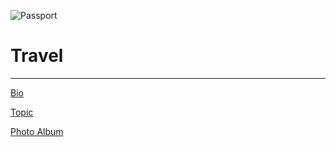 ![Passport](https://jaal32.github.io/IMG_3630.jpg)

# Travel

--------------------------------

[Bio](jaal32.github.io/bio.md)

[Topic](Topic.md)

[Photo Album](PhotoAlbum)
